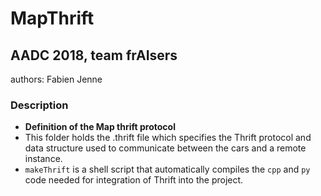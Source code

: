 # MapThrift
## AADC 2018, team frAIsers

authors: Fabien Jenne


### Description
* **Definition of the Map thrift protocol**
* This folder holds the .thrift file which specifies the Thrift protocol and data structure used to communicate between the cars and a remote instance.
* `makeThrift` is a shell script that automatically compiles the `cpp` and `py` code needed for integration of Thrift into the project. 